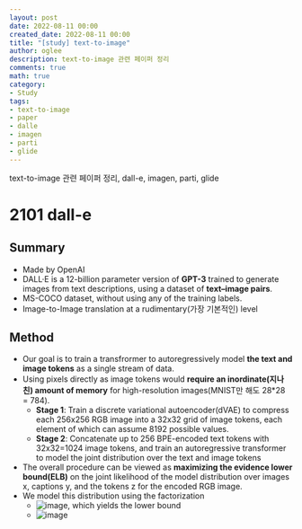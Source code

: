 ```yaml
---
layout: post
date: 2022-08-11 00:00
created_date: 2022-08-11 00:00
title: "[study] text-to-image"
author: oglee
description: text-to-image 관련 페이퍼 정리
comments: true
math: true
category:
- Study
tags:
- text-to-image
- paper
- dalle
- imagen
- parti
- glide
---
```


text-to-image 관련 페이퍼 정리, dall-e, imagen, parti, glide
<!--more-->

# 2101 dall-e
## Summary
- Made by OpenAI
- DALL·E is a 12-billion parameter version of **GPT-3** trained to generate images from text descriptions, using a dataset of **text–image pairs**.
- MS-COCO dataset, without using any of the training labels.
- Image-to-Image translation at a rudimentary(가장 기본적인) level

## Method
- Our goal is to train a transfrormer to autoregressively model **the text and image tokens** as a single stream of data.
- Using pixels directly as image tokens would **require an inordinate(지나친) amount of memory** for high-resolution images(MNIST만 해도 28*28 = 784).
  - **Stage 1**: Train a discrete variational autoencoder(dVAE) to compress each 256x256 RGB image into a 32x32 grid of image tokens, each element of which can assume 8192 possible values.
  - **Stage 2**: Concatenate up to 256 BPE-encoded text tokens with 32x32=1024 image tokens, and train an autoregressive transformer to model the joint distribution over the text and image tokens
- The overall procedure can be viewed as **maximizing the evidence lower bound(ELB)** on the joint likelihood of the model distribution over images x, captions y, and the tokens z for the encoded RGB image.
- We model this distribution using the factorization 
  - ![image](https://user-images.githubusercontent.com/18374514/184271768-5d36d26e-cef6-447d-9706-ce9f95b1c008.png), which yields the lower bound
  - ![image](https://user-images.githubusercontent.com/18374514/184271731-46aabb30-d3d1-4407-b5d9-87720ef4ebe5.png)

